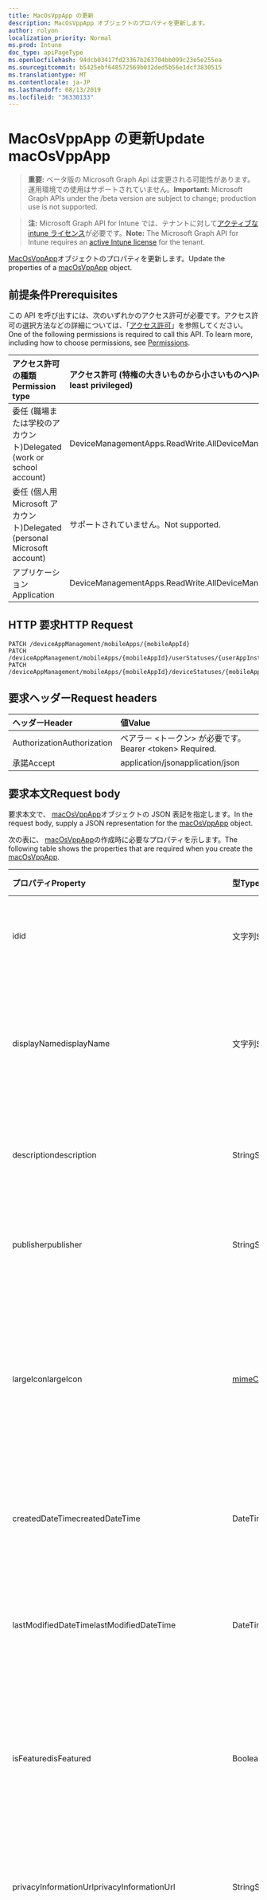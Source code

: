 ```yaml
---
title: MacOsVppApp の更新
description: MacOsVppApp オブジェクトのプロパティを更新します。
author: rolyon
localization_priority: Normal
ms.prod: Intune
doc_type: apiPageType
ms.openlocfilehash: 94dcb03417fd23367b263704bb099c23e5e255ea
ms.sourcegitcommit: b5425ebf648572569b032ded5b56e1dcf3830515
ms.translationtype: MT
ms.contentlocale: ja-JP
ms.lasthandoff: 08/13/2019
ms.locfileid: "36330133"
---
```

# <a name="update-macosvppapp"></a><span data-ttu-id="85c05-103">MacOsVppApp の更新</span><span class="sxs-lookup"><span data-stu-id="85c05-103">Update macOsVppApp</span></span>

> <span data-ttu-id="85c05-104">**重要:** ベータ版の Microsoft Graph Api は変更される可能性があります。運用環境での使用はサポートされていません。</span><span class="sxs-lookup"><span data-stu-id="85c05-104">**Important:** Microsoft Graph APIs under the /beta version are subject to change; production use is not supported.</span></span>

> <span data-ttu-id="85c05-105">**注:** Microsoft Graph API for Intune では、テナントに対して[アクティブな intune ライセンス](https://go.microsoft.com/fwlink/?linkid=839381)が必要です。</span><span class="sxs-lookup"><span data-stu-id="85c05-105">**Note:** The Microsoft Graph API for Intune requires an [active Intune license](https://go.microsoft.com/fwlink/?linkid=839381) for the tenant.</span></span>

<span data-ttu-id="85c05-106">[MacOsVppApp](../resources/intune-apps-macosvppapp.md)オブジェクトのプロパティを更新します。</span><span class="sxs-lookup"><span data-stu-id="85c05-106">Update the properties of a [macOsVppApp](../resources/intune-apps-macosvppapp.md) object.</span></span>

## <a name="prerequisites"></a><span data-ttu-id="85c05-107">前提条件</span><span class="sxs-lookup"><span data-stu-id="85c05-107">Prerequisites</span></span>
<span data-ttu-id="85c05-p101">この API を呼び出すには、次のいずれかのアクセス許可が必要です。アクセス許可の選択方法などの詳細については、「[アクセス許可](/graph/permissions-reference)」を参照してください。</span><span class="sxs-lookup"><span data-stu-id="85c05-p101">One of the following permissions is required to call this API. To learn more, including how to choose permissions, see [Permissions](/graph/permissions-reference).</span></span>

|<span data-ttu-id="85c05-110">アクセス許可の種類</span><span class="sxs-lookup"><span data-stu-id="85c05-110">Permission type</span></span>|<span data-ttu-id="85c05-111">アクセス許可 (特権の大きいものから小さいものへ)</span><span class="sxs-lookup"><span data-stu-id="85c05-111">Permissions (from most to least privileged)</span></span>|
|:---|:---|
|<span data-ttu-id="85c05-112">委任 (職場または学校のアカウント)</span><span class="sxs-lookup"><span data-stu-id="85c05-112">Delegated (work or school account)</span></span>|<span data-ttu-id="85c05-113">DeviceManagementApps.ReadWrite.All</span><span class="sxs-lookup"><span data-stu-id="85c05-113">DeviceManagementApps.ReadWrite.All</span></span>|
|<span data-ttu-id="85c05-114">委任 (個人用 Microsoft アカウント)</span><span class="sxs-lookup"><span data-stu-id="85c05-114">Delegated (personal Microsoft account)</span></span>|<span data-ttu-id="85c05-115">サポートされていません。</span><span class="sxs-lookup"><span data-stu-id="85c05-115">Not supported.</span></span>|
|<span data-ttu-id="85c05-116">アプリケーション</span><span class="sxs-lookup"><span data-stu-id="85c05-116">Application</span></span>|<span data-ttu-id="85c05-117">DeviceManagementApps.ReadWrite.All</span><span class="sxs-lookup"><span data-stu-id="85c05-117">DeviceManagementApps.ReadWrite.All</span></span>|

## <a name="http-request"></a><span data-ttu-id="85c05-118">HTTP 要求</span><span class="sxs-lookup"><span data-stu-id="85c05-118">HTTP Request</span></span>
<!-- {
  "blockType": "ignored"
}
-->
``` http
PATCH /deviceAppManagement/mobileApps/{mobileAppId}
PATCH /deviceAppManagement/mobileApps/{mobileAppId}/userStatuses/{userAppInstallStatusId}/app
PATCH /deviceAppManagement/mobileApps/{mobileAppId}/deviceStatuses/{mobileAppInstallStatusId}/app
```

## <a name="request-headers"></a><span data-ttu-id="85c05-119">要求ヘッダー</span><span class="sxs-lookup"><span data-stu-id="85c05-119">Request headers</span></span>
|<span data-ttu-id="85c05-120">ヘッダー</span><span class="sxs-lookup"><span data-stu-id="85c05-120">Header</span></span>|<span data-ttu-id="85c05-121">値</span><span class="sxs-lookup"><span data-stu-id="85c05-121">Value</span></span>|
|:---|:---|
|<span data-ttu-id="85c05-122">Authorization</span><span class="sxs-lookup"><span data-stu-id="85c05-122">Authorization</span></span>|<span data-ttu-id="85c05-123">ベアラー &lt;トークン&gt; が必要です。</span><span class="sxs-lookup"><span data-stu-id="85c05-123">Bearer &lt;token&gt; Required.</span></span>|
|<span data-ttu-id="85c05-124">承諾</span><span class="sxs-lookup"><span data-stu-id="85c05-124">Accept</span></span>|<span data-ttu-id="85c05-125">application/json</span><span class="sxs-lookup"><span data-stu-id="85c05-125">application/json</span></span>|

## <a name="request-body"></a><span data-ttu-id="85c05-126">要求本文</span><span class="sxs-lookup"><span data-stu-id="85c05-126">Request body</span></span>
<span data-ttu-id="85c05-127">要求本文で、 [macOsVppApp](../resources/intune-apps-macosvppapp.md)オブジェクトの JSON 表記を指定します。</span><span class="sxs-lookup"><span data-stu-id="85c05-127">In the request body, supply a JSON representation for the [macOsVppApp](../resources/intune-apps-macosvppapp.md) object.</span></span>

<span data-ttu-id="85c05-128">次の表に、 [macOsVppApp](../resources/intune-apps-macosvppapp.md)の作成時に必要なプロパティを示します。</span><span class="sxs-lookup"><span data-stu-id="85c05-128">The following table shows the properties that are required when you create the [macOsVppApp](../resources/intune-apps-macosvppapp.md).</span></span>

|<span data-ttu-id="85c05-129">プロパティ</span><span class="sxs-lookup"><span data-stu-id="85c05-129">Property</span></span>|<span data-ttu-id="85c05-130">型</span><span class="sxs-lookup"><span data-stu-id="85c05-130">Type</span></span>|<span data-ttu-id="85c05-131">説明</span><span class="sxs-lookup"><span data-stu-id="85c05-131">Description</span></span>|
|:---|:---|:---|
|<span data-ttu-id="85c05-132">id</span><span class="sxs-lookup"><span data-stu-id="85c05-132">id</span></span>|<span data-ttu-id="85c05-133">文字列</span><span class="sxs-lookup"><span data-stu-id="85c05-133">String</span></span>|<span data-ttu-id="85c05-134">エンティティのキー。</span><span class="sxs-lookup"><span data-stu-id="85c05-134">Key of the entity.</span></span> <span data-ttu-id="85c05-135">[mobileApp](../resources/intune-apps-mobileapp.md) から継承します</span><span class="sxs-lookup"><span data-stu-id="85c05-135">Inherited from [mobileApp](../resources/intune-apps-mobileapp.md)</span></span>|
|<span data-ttu-id="85c05-136">displayName</span><span class="sxs-lookup"><span data-stu-id="85c05-136">displayName</span></span>|<span data-ttu-id="85c05-137">文字列</span><span class="sxs-lookup"><span data-stu-id="85c05-137">String</span></span>|<span data-ttu-id="85c05-138">管理者が提供またはインポートしたアプリのタイトル。</span><span class="sxs-lookup"><span data-stu-id="85c05-138">The admin provided or imported title of the app.</span></span> <span data-ttu-id="85c05-139">[mobileApp](../resources/intune-apps-mobileapp.md) から継承します</span><span class="sxs-lookup"><span data-stu-id="85c05-139">Inherited from [mobileApp](../resources/intune-apps-mobileapp.md)</span></span>|
|<span data-ttu-id="85c05-140">description</span><span class="sxs-lookup"><span data-stu-id="85c05-140">description</span></span>|<span data-ttu-id="85c05-141">String</span><span class="sxs-lookup"><span data-stu-id="85c05-141">String</span></span>|<span data-ttu-id="85c05-142">アプリの説明。</span><span class="sxs-lookup"><span data-stu-id="85c05-142">The description of the app.</span></span> <span data-ttu-id="85c05-143">[mobileApp](../resources/intune-apps-mobileapp.md) から継承します</span><span class="sxs-lookup"><span data-stu-id="85c05-143">Inherited from [mobileApp](../resources/intune-apps-mobileapp.md)</span></span>|
|<span data-ttu-id="85c05-144">publisher</span><span class="sxs-lookup"><span data-stu-id="85c05-144">publisher</span></span>|<span data-ttu-id="85c05-145">String</span><span class="sxs-lookup"><span data-stu-id="85c05-145">String</span></span>|<span data-ttu-id="85c05-146">アプリの発行元。</span><span class="sxs-lookup"><span data-stu-id="85c05-146">The publisher of the app.</span></span> <span data-ttu-id="85c05-147">[mobileApp](../resources/intune-apps-mobileapp.md) から継承します</span><span class="sxs-lookup"><span data-stu-id="85c05-147">Inherited from [mobileApp](../resources/intune-apps-mobileapp.md)</span></span>|
|<span data-ttu-id="85c05-148">largeIcon</span><span class="sxs-lookup"><span data-stu-id="85c05-148">largeIcon</span></span>|[<span data-ttu-id="85c05-149">mimeContent</span><span class="sxs-lookup"><span data-stu-id="85c05-149">mimeContent</span></span>](../resources/intune-shared-mimecontent.md)|<span data-ttu-id="85c05-150">アプリの詳細に表示され、アイコンのアップロードに使用される大きいアイコン。</span><span class="sxs-lookup"><span data-stu-id="85c05-150">The large icon, to be displayed in the app details and used for upload of the icon.</span></span> <span data-ttu-id="85c05-151">[mobileApp](../resources/intune-apps-mobileapp.md) から継承します</span><span class="sxs-lookup"><span data-stu-id="85c05-151">Inherited from [mobileApp](../resources/intune-apps-mobileapp.md)</span></span>|
|<span data-ttu-id="85c05-152">createdDateTime</span><span class="sxs-lookup"><span data-stu-id="85c05-152">createdDateTime</span></span>|<span data-ttu-id="85c05-153">DateTimeOffset</span><span class="sxs-lookup"><span data-stu-id="85c05-153">DateTimeOffset</span></span>|<span data-ttu-id="85c05-154">アプリが作成された日時。</span><span class="sxs-lookup"><span data-stu-id="85c05-154">The date and time the app was created.</span></span> <span data-ttu-id="85c05-155">[mobileApp](../resources/intune-apps-mobileapp.md) から継承します</span><span class="sxs-lookup"><span data-stu-id="85c05-155">Inherited from [mobileApp](../resources/intune-apps-mobileapp.md)</span></span>|
|<span data-ttu-id="85c05-156">lastModifiedDateTime</span><span class="sxs-lookup"><span data-stu-id="85c05-156">lastModifiedDateTime</span></span>|<span data-ttu-id="85c05-157">DateTimeOffset</span><span class="sxs-lookup"><span data-stu-id="85c05-157">DateTimeOffset</span></span>|<span data-ttu-id="85c05-158">アプリが最後に変更された日時。</span><span class="sxs-lookup"><span data-stu-id="85c05-158">The date and time the app was last modified.</span></span> <span data-ttu-id="85c05-159">[mobileApp](../resources/intune-apps-mobileapp.md) から継承します</span><span class="sxs-lookup"><span data-stu-id="85c05-159">Inherited from [mobileApp](../resources/intune-apps-mobileapp.md)</span></span>|
|<span data-ttu-id="85c05-160">isFeatured</span><span class="sxs-lookup"><span data-stu-id="85c05-160">isFeatured</span></span>|<span data-ttu-id="85c05-161">Boolean</span><span class="sxs-lookup"><span data-stu-id="85c05-161">Boolean</span></span>|<span data-ttu-id="85c05-162">アプリが管理者のおすすめとしてマークされたかどうかを示す値。[mobileApp](../resources/intune-apps-mobileapp.md) から継承します</span><span class="sxs-lookup"><span data-stu-id="85c05-162">The value indicating whether the app is marked as featured by the admin. Inherited from [mobileApp](../resources/intune-apps-mobileapp.md)</span></span>|
|<span data-ttu-id="85c05-163">privacyInformationUrl</span><span class="sxs-lookup"><span data-stu-id="85c05-163">privacyInformationUrl</span></span>|<span data-ttu-id="85c05-164">String</span><span class="sxs-lookup"><span data-stu-id="85c05-164">String</span></span>|<span data-ttu-id="85c05-165">プライバシーに関する声明の URL。</span><span class="sxs-lookup"><span data-stu-id="85c05-165">The privacy statement Url.</span></span> <span data-ttu-id="85c05-166">[mobileApp](../resources/intune-apps-mobileapp.md) から継承します</span><span class="sxs-lookup"><span data-stu-id="85c05-166">Inherited from [mobileApp](../resources/intune-apps-mobileapp.md)</span></span>|
|<span data-ttu-id="85c05-167">informationUrl</span><span class="sxs-lookup"><span data-stu-id="85c05-167">informationUrl</span></span>|<span data-ttu-id="85c05-168">String</span><span class="sxs-lookup"><span data-stu-id="85c05-168">String</span></span>|<span data-ttu-id="85c05-169">詳細情報の URL。</span><span class="sxs-lookup"><span data-stu-id="85c05-169">The more information Url.</span></span> <span data-ttu-id="85c05-170">[mobileApp](../resources/intune-apps-mobileapp.md) から継承します</span><span class="sxs-lookup"><span data-stu-id="85c05-170">Inherited from [mobileApp](../resources/intune-apps-mobileapp.md)</span></span>|
|<span data-ttu-id="85c05-171">owner</span><span class="sxs-lookup"><span data-stu-id="85c05-171">owner</span></span>|<span data-ttu-id="85c05-172">String</span><span class="sxs-lookup"><span data-stu-id="85c05-172">String</span></span>|<span data-ttu-id="85c05-173">アプリの所有者。</span><span class="sxs-lookup"><span data-stu-id="85c05-173">The owner of the app.</span></span> <span data-ttu-id="85c05-174">[mobileApp](../resources/intune-apps-mobileapp.md) から継承します</span><span class="sxs-lookup"><span data-stu-id="85c05-174">Inherited from [mobileApp](../resources/intune-apps-mobileapp.md)</span></span>|
|<span data-ttu-id="85c05-175">developer</span><span class="sxs-lookup"><span data-stu-id="85c05-175">developer</span></span>|<span data-ttu-id="85c05-176">String</span><span class="sxs-lookup"><span data-stu-id="85c05-176">String</span></span>|<span data-ttu-id="85c05-177">アプリの開発者。</span><span class="sxs-lookup"><span data-stu-id="85c05-177">The developer of the app.</span></span> <span data-ttu-id="85c05-178">[mobileApp](../resources/intune-apps-mobileapp.md) から継承します</span><span class="sxs-lookup"><span data-stu-id="85c05-178">Inherited from [mobileApp](../resources/intune-apps-mobileapp.md)</span></span>|
|<span data-ttu-id="85c05-179">notes</span><span class="sxs-lookup"><span data-stu-id="85c05-179">notes</span></span>|<span data-ttu-id="85c05-180">String</span><span class="sxs-lookup"><span data-stu-id="85c05-180">String</span></span>|<span data-ttu-id="85c05-181">アプリ用のメモ。</span><span class="sxs-lookup"><span data-stu-id="85c05-181">Notes for the app.</span></span> <span data-ttu-id="85c05-182">[mobileApp](../resources/intune-apps-mobileapp.md) から継承します</span><span class="sxs-lookup"><span data-stu-id="85c05-182">Inherited from [mobileApp](../resources/intune-apps-mobileapp.md)</span></span>|
|<span data-ttu-id="85c05-183">uploadState</span><span class="sxs-lookup"><span data-stu-id="85c05-183">uploadState</span></span>|<span data-ttu-id="85c05-184">Int32</span><span class="sxs-lookup"><span data-stu-id="85c05-184">Int32</span></span>|<span data-ttu-id="85c05-185">アップロード状態。</span><span class="sxs-lookup"><span data-stu-id="85c05-185">The upload state.</span></span> <span data-ttu-id="85c05-186">[mobileApp](../resources/intune-apps-mobileapp.md) から継承します</span><span class="sxs-lookup"><span data-stu-id="85c05-186">Inherited from [mobileApp](../resources/intune-apps-mobileapp.md)</span></span>|
|<span data-ttu-id="85c05-187">publishingState</span><span class="sxs-lookup"><span data-stu-id="85c05-187">publishingState</span></span>|[<span data-ttu-id="85c05-188">mobileAppPublishingState</span><span class="sxs-lookup"><span data-stu-id="85c05-188">mobileAppPublishingState</span></span>](../resources/intune-apps-mobileapppublishingstate.md)|<span data-ttu-id="85c05-189">アプリの発行の状態。</span><span class="sxs-lookup"><span data-stu-id="85c05-189">The publishing state for the app.</span></span> <span data-ttu-id="85c05-190">アプリが発行されていない限り、アプリを割り当てることができません。</span><span class="sxs-lookup"><span data-stu-id="85c05-190">The app cannot be assigned unless the app is published.</span></span> <span data-ttu-id="85c05-191">[MobileApp](../resources/intune-apps-mobileapp.md)から継承されます。</span><span class="sxs-lookup"><span data-stu-id="85c05-191">Inherited from [mobileApp](../resources/intune-apps-mobileapp.md).</span></span> <span data-ttu-id="85c05-192">可能な値は、`notPublished`、`processing`、`published` です。</span><span class="sxs-lookup"><span data-stu-id="85c05-192">Possible values are: `notPublished`, `processing`, `published`.</span></span>|
|<span data-ttu-id="85c05-193">isAssigned</span><span class="sxs-lookup"><span data-stu-id="85c05-193">isAssigned</span></span>|<span data-ttu-id="85c05-194">Boolean</span><span class="sxs-lookup"><span data-stu-id="85c05-194">Boolean</span></span>|<span data-ttu-id="85c05-195">アプリが少なくとも1つのグループに割り当てられているかどうかを示す値。</span><span class="sxs-lookup"><span data-stu-id="85c05-195">The value indicating whether the app is assigned to at least one group.</span></span> <span data-ttu-id="85c05-196">[mobileApp](../resources/intune-apps-mobileapp.md) から継承します</span><span class="sxs-lookup"><span data-stu-id="85c05-196">Inherited from [mobileApp](../resources/intune-apps-mobileapp.md)</span></span>|
|<span data-ttu-id="85c05-197">roleScopeTagIds</span><span class="sxs-lookup"><span data-stu-id="85c05-197">roleScopeTagIds</span></span>|<span data-ttu-id="85c05-198">文字列コレクション</span><span class="sxs-lookup"><span data-stu-id="85c05-198">String collection</span></span>|<span data-ttu-id="85c05-199">このモバイルアプリの範囲タグ id のリスト。</span><span class="sxs-lookup"><span data-stu-id="85c05-199">List of scope tag ids for this mobile app.</span></span> <span data-ttu-id="85c05-200">[mobileApp](../resources/intune-apps-mobileapp.md) から継承します</span><span class="sxs-lookup"><span data-stu-id="85c05-200">Inherited from [mobileApp](../resources/intune-apps-mobileapp.md)</span></span>|
|<span data-ttu-id="85c05-201">dependentAppCount</span><span class="sxs-lookup"><span data-stu-id="85c05-201">dependentAppCount</span></span>|<span data-ttu-id="85c05-202">Int32</span><span class="sxs-lookup"><span data-stu-id="85c05-202">Int32</span></span>|<span data-ttu-id="85c05-203">子アプリが持つ依存関係の合計数。</span><span class="sxs-lookup"><span data-stu-id="85c05-203">The total number of dependencies the child app has.</span></span> <span data-ttu-id="85c05-204">[mobileApp](../resources/intune-apps-mobileapp.md) から継承します</span><span class="sxs-lookup"><span data-stu-id="85c05-204">Inherited from [mobileApp](../resources/intune-apps-mobileapp.md)</span></span>|
|<span data-ttu-id="85c05-205">usedLicenseCount</span><span class="sxs-lookup"><span data-stu-id="85c05-205">usedLicenseCount</span></span>|<span data-ttu-id="85c05-206">Int32</span><span class="sxs-lookup"><span data-stu-id="85c05-206">Int32</span></span>|<span data-ttu-id="85c05-207">使用中の VPP ライセンスの数。</span><span class="sxs-lookup"><span data-stu-id="85c05-207">The number of VPP licenses in use.</span></span>|
|<span data-ttu-id="85c05-208">totalLicenseCount</span><span class="sxs-lookup"><span data-stu-id="85c05-208">totalLicenseCount</span></span>|<span data-ttu-id="85c05-209">Int32</span><span class="sxs-lookup"><span data-stu-id="85c05-209">Int32</span></span>|<span data-ttu-id="85c05-210">VPP ライセンスの総数。</span><span class="sxs-lookup"><span data-stu-id="85c05-210">The total number of VPP licenses.</span></span>|
|<span data-ttu-id="85c05-211">releaseDateTime</span><span class="sxs-lookup"><span data-stu-id="85c05-211">releaseDateTime</span></span>|<span data-ttu-id="85c05-212">DateTimeOffset</span><span class="sxs-lookup"><span data-stu-id="85c05-212">DateTimeOffset</span></span>|<span data-ttu-id="85c05-213">VPP アプリケーションのリリースの日時。</span><span class="sxs-lookup"><span data-stu-id="85c05-213">The VPP application release date and time.</span></span>|
|<span data-ttu-id="85c05-214">appStoreUrl</span><span class="sxs-lookup"><span data-stu-id="85c05-214">appStoreUrl</span></span>|<span data-ttu-id="85c05-215">String</span><span class="sxs-lookup"><span data-stu-id="85c05-215">String</span></span>|<span data-ttu-id="85c05-216">ストアの URL。</span><span class="sxs-lookup"><span data-stu-id="85c05-216">The store URL.</span></span>|
|<span data-ttu-id="85c05-217">licensingType</span><span class="sxs-lookup"><span data-stu-id="85c05-217">licensingType</span></span>|[<span data-ttu-id="85c05-218">vppLicensingType</span><span class="sxs-lookup"><span data-stu-id="85c05-218">vppLicensingType</span></span>](../resources/intune-apps-vpplicensingtype.md)|<span data-ttu-id="85c05-219">サポートされているライセンスの種類。</span><span class="sxs-lookup"><span data-stu-id="85c05-219">The supported License Type.</span></span>|
|<span data-ttu-id="85c05-220">vppTokenOrganizationName</span><span class="sxs-lookup"><span data-stu-id="85c05-220">vppTokenOrganizationName</span></span>|<span data-ttu-id="85c05-221">String</span><span class="sxs-lookup"><span data-stu-id="85c05-221">String</span></span>|<span data-ttu-id="85c05-222">Apple ボリューム購入プログラムのトークンに関連付けられている組織</span><span class="sxs-lookup"><span data-stu-id="85c05-222">The organization associated with the Apple Volume Purchase Program Token</span></span>|
|<span data-ttu-id="85c05-223">vppTokenAccountType</span><span class="sxs-lookup"><span data-stu-id="85c05-223">vppTokenAccountType</span></span>|[<span data-ttu-id="85c05-224">vppTokenAccountType</span><span class="sxs-lookup"><span data-stu-id="85c05-224">vppTokenAccountType</span></span>](../resources/intune-shared-vpptokenaccounttype.md)|<span data-ttu-id="85c05-225">特定の Apple ボリューム購入プログラムのトークンが関連付けられている、ボリューム購入プログラムの種類。</span><span class="sxs-lookup"><span data-stu-id="85c05-225">The type of volume purchase program which the given Apple Volume Purchase Program Token is associated with.</span></span> <span data-ttu-id="85c05-226">可能な値は、`business`、`education` です。</span><span class="sxs-lookup"><span data-stu-id="85c05-226">Possible values are: `business`, `education`.</span></span> <span data-ttu-id="85c05-227">可能な値は、`business`、`education` です。</span><span class="sxs-lookup"><span data-stu-id="85c05-227">Possible values are: `business`, `education`.</span></span>|
|<span data-ttu-id="85c05-228">vppTokenAppleId</span><span class="sxs-lookup"><span data-stu-id="85c05-228">vppTokenAppleId</span></span>|<span data-ttu-id="85c05-229">String</span><span class="sxs-lookup"><span data-stu-id="85c05-229">String</span></span>|<span data-ttu-id="85c05-230">特定の Apple ボリューム購入プログラムのトークンに関連付けられている Apple ID。</span><span class="sxs-lookup"><span data-stu-id="85c05-230">The Apple Id associated with the given Apple Volume Purchase Program Token.</span></span>|
|<span data-ttu-id="85c05-231">bundleId</span><span class="sxs-lookup"><span data-stu-id="85c05-231">bundleId</span></span>|<span data-ttu-id="85c05-232">文字列型 (String)</span><span class="sxs-lookup"><span data-stu-id="85c05-232">String</span></span>|<span data-ttu-id="85c05-233">ID 名。</span><span class="sxs-lookup"><span data-stu-id="85c05-233">The Identity Name.</span></span>|
|<span data-ttu-id="85c05-234">vppTokenId</span><span class="sxs-lookup"><span data-stu-id="85c05-234">vppTokenId</span></span>|<span data-ttu-id="85c05-235">String</span><span class="sxs-lookup"><span data-stu-id="85c05-235">String</span></span>|<span data-ttu-id="85c05-236">このアプリに関連付けられている VPP トークンの識別子。</span><span class="sxs-lookup"><span data-stu-id="85c05-236">Identifier of the VPP token associated with this app.</span></span>|
|<span data-ttu-id="85c05-237">revokeLicenseActionResults</span><span class="sxs-lookup"><span data-stu-id="85c05-237">revokeLicenseActionResults</span></span>|<span data-ttu-id="85c05-238">[macOsVppAppRevokeLicensesActionResult](../resources/intune-apps-macosvppapprevokelicensesactionresult.md)コレクション</span><span class="sxs-lookup"><span data-stu-id="85c05-238">[macOsVppAppRevokeLicensesActionResult](../resources/intune-apps-macosvppapprevokelicensesactionresult.md) collection</span></span>|<span data-ttu-id="85c05-239">このアプリでのライセンスの取り消しアクションの結果。</span><span class="sxs-lookup"><span data-stu-id="85c05-239">Results of revoke license actions on this app.</span></span>|



## <a name="response"></a><span data-ttu-id="85c05-240">応答</span><span class="sxs-lookup"><span data-stu-id="85c05-240">Response</span></span>
<span data-ttu-id="85c05-241">成功した場合、このメソッド`200 OK`は応答コードと、応答本文で更新された[macOsVppApp](../resources/intune-apps-macosvppapp.md)オブジェクトを返します。</span><span class="sxs-lookup"><span data-stu-id="85c05-241">If successful, this method returns a `200 OK` response code and an updated [macOsVppApp](../resources/intune-apps-macosvppapp.md) object in the response body.</span></span>

## <a name="example"></a><span data-ttu-id="85c05-242">例</span><span class="sxs-lookup"><span data-stu-id="85c05-242">Example</span></span>

### <a name="request"></a><span data-ttu-id="85c05-243">要求</span><span class="sxs-lookup"><span data-stu-id="85c05-243">Request</span></span>
<span data-ttu-id="85c05-244">以下は、要求の例です。</span><span class="sxs-lookup"><span data-stu-id="85c05-244">Here is an example of the request.</span></span>
``` http
PATCH https://graph.microsoft.com/beta/deviceAppManagement/mobileApps/{mobileAppId}
Content-type: application/json
Content-length: 1869

{
  "@odata.type": "#microsoft.graph.macOsVppApp",
  "displayName": "Display Name value",
  "description": "Description value",
  "publisher": "Publisher value",
  "largeIcon": {
    "@odata.type": "microsoft.graph.mimeContent",
    "type": "Type value",
    "value": "dmFsdWU="
  },
  "isFeatured": true,
  "privacyInformationUrl": "https://example.com/privacyInformationUrl/",
  "informationUrl": "https://example.com/informationUrl/",
  "owner": "Owner value",
  "developer": "Developer value",
  "notes": "Notes value",
  "uploadState": 11,
  "publishingState": "processing",
  "isAssigned": true,
  "roleScopeTagIds": [
    "Role Scope Tag Ids value"
  ],
  "dependentAppCount": 1,
  "usedLicenseCount": 0,
  "totalLicenseCount": 1,
  "releaseDateTime": "2017-01-01T00:01:34.7470482-08:00",
  "appStoreUrl": "https://example.com/appStoreUrl/",
  "licensingType": {
    "@odata.type": "microsoft.graph.vppLicensingType",
    "supportUserLicensing": true,
    "supportDeviceLicensing": true,
    "supportsUserLicensing": true,
    "supportsDeviceLicensing": true
  },
  "vppTokenOrganizationName": "Vpp Token Organization Name value",
  "vppTokenAccountType": "education",
  "vppTokenAppleId": "Vpp Token Apple Id value",
  "bundleId": "Bundle Id value",
  "vppTokenId": "Vpp Token Id value",
  "revokeLicenseActionResults": [
    {
      "@odata.type": "microsoft.graph.macOsVppAppRevokeLicensesActionResult",
      "userId": "User Id value",
      "managedDeviceId": "Managed Device Id value",
      "totalLicensesCount": 2,
      "failedLicensesCount": 3,
      "actionFailureReason": "appleFailure",
      "actionName": "Action Name value",
      "actionState": "pending",
      "startDateTime": "2016-12-31T23:58:46.7156189-08:00",
      "lastUpdatedDateTime": "2017-01-01T00:00:56.8321556-08:00"
    }
  ]
}
```

### <a name="response"></a><span data-ttu-id="85c05-245">応答</span><span class="sxs-lookup"><span data-stu-id="85c05-245">Response</span></span>
<span data-ttu-id="85c05-p120">以下は、応答の例です。注:簡潔にするために、ここに示す応答オブジェクトは切り詰められている場合があります。すべてのプロパティは実際の呼び出しから返されます。</span><span class="sxs-lookup"><span data-stu-id="85c05-p120">Here is an example of the response. Note: The response object shown here may be truncated for brevity. All of the properties will be returned from an actual call.</span></span>
``` http
HTTP/1.1 200 OK
Content-Type: application/json
Content-Length: 2041

{
  "@odata.type": "#microsoft.graph.macOsVppApp",
  "id": "10b95265-5265-10b9-6552-b9106552b910",
  "displayName": "Display Name value",
  "description": "Description value",
  "publisher": "Publisher value",
  "largeIcon": {
    "@odata.type": "microsoft.graph.mimeContent",
    "type": "Type value",
    "value": "dmFsdWU="
  },
  "createdDateTime": "2017-01-01T00:02:43.5775965-08:00",
  "lastModifiedDateTime": "2017-01-01T00:00:35.1329464-08:00",
  "isFeatured": true,
  "privacyInformationUrl": "https://example.com/privacyInformationUrl/",
  "informationUrl": "https://example.com/informationUrl/",
  "owner": "Owner value",
  "developer": "Developer value",
  "notes": "Notes value",
  "uploadState": 11,
  "publishingState": "processing",
  "isAssigned": true,
  "roleScopeTagIds": [
    "Role Scope Tag Ids value"
  ],
  "dependentAppCount": 1,
  "usedLicenseCount": 0,
  "totalLicenseCount": 1,
  "releaseDateTime": "2017-01-01T00:01:34.7470482-08:00",
  "appStoreUrl": "https://example.com/appStoreUrl/",
  "licensingType": {
    "@odata.type": "microsoft.graph.vppLicensingType",
    "supportUserLicensing": true,
    "supportDeviceLicensing": true,
    "supportsUserLicensing": true,
    "supportsDeviceLicensing": true
  },
  "vppTokenOrganizationName": "Vpp Token Organization Name value",
  "vppTokenAccountType": "education",
  "vppTokenAppleId": "Vpp Token Apple Id value",
  "bundleId": "Bundle Id value",
  "vppTokenId": "Vpp Token Id value",
  "revokeLicenseActionResults": [
    {
      "@odata.type": "microsoft.graph.macOsVppAppRevokeLicensesActionResult",
      "userId": "User Id value",
      "managedDeviceId": "Managed Device Id value",
      "totalLicensesCount": 2,
      "failedLicensesCount": 3,
      "actionFailureReason": "appleFailure",
      "actionName": "Action Name value",
      "actionState": "pending",
      "startDateTime": "2016-12-31T23:58:46.7156189-08:00",
      "lastUpdatedDateTime": "2017-01-01T00:00:56.8321556-08:00"
    }
  ]
}
```






